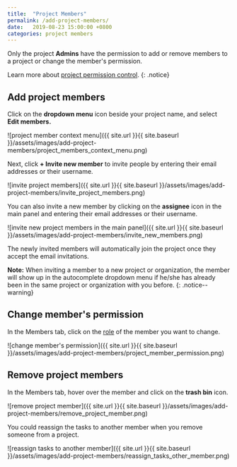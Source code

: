 ```yaml
---
title:  "Project Members"
permalink: /add-project-members/
date:   2019-08-23 15:00:00 +0800
categories: project members
---
```

Only the project **Admins** have the permission to add or remove members to a project or change the member's permission. 

Learn more about [project permission control](https://quire.io/guide/project-permission/). 
{: .notice}


## Add project members

Click on the **dropdown menu** icon beside your project name, and select **Edit members.**

![project member context menu]({{ site.url }}{{ site.baseurl }}/assets/images/add-project-members/project_members_context_menu.png)

Next, click **+ Invite new member** to invite people by entering their email addresses or their username.

![invite project members]({{ site.url }}{{ site.baseurl }}/assets/images/add-project-members/invite_project_members.png)


You can also invite a new member by clicking on the **assignee** icon in the main panel and entering their email addresses or their username. 

![invite new project members in the main panel]({{ site.url }}{{ site.baseurl }}/assets/images/add-project-members/invite_new_members.png)

The newly invited members will automatically join the project once they accept the email invitations.


**Note:** When inviting a member to a new project or organization, the member will show up in the autocomplete dropdown menu if he/she has already been in the same project or organization with you before. 
{: .notice--warning}


## Change member's permission

In the Members tab, click on the [role](/guide/project-permission/) of the member you want to change.

![change member's permission]({{ site.url }}{{ site.baseurl }}/assets/images/add-project-members/project_member_permission.png)



## Remove project members

In the Members tab, hover over the member and click on the **trash bin** icon.

![remove project member]({{ site.url }}{{ site.baseurl }}/assets/images/add-project-members/remove_project_member.png)

You could reassign the tasks to another member when you remove someone from a project. 

![reassign tasks to another member]({{ site.url }}{{ site.baseurl }}/assets/images/add-project-members/reassign_tasks_other_member.png)
